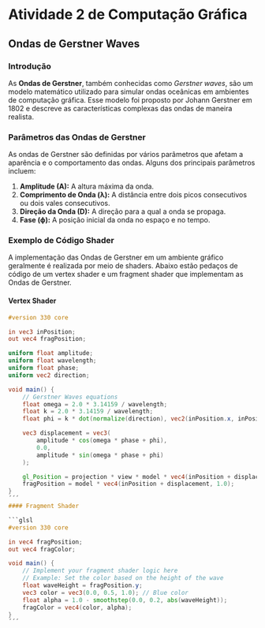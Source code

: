# Atividade 2 de Computação Gráfica

## Ondas de Gerstner Waves

### Introdução

As **Ondas de Gerstner**, também conhecidas como *Gerstner waves*, são um modelo matemático utilizado para simular ondas oceânicas em ambientes de computação gráfica. Esse modelo foi proposto por Johann Gerstner em 1802 e descreve as características complexas das ondas de maneira realista.

### Parâmetros das Ondas de Gerstner

As ondas de Gerstner são definidas por vários parâmetros que afetam a aparência e o comportamento das ondas. Alguns dos principais parâmetros incluem:

1. **Amplitude (A):** A altura máxima da onda.
2. **Comprimento de Onda (λ):** A distância entre dois picos consecutivos ou dois vales consecutivos.
3. **Direção da Onda (D):** A direção para a qual a onda se propaga.
4. **Fase (ϕ):** A posição inicial da onda no espaço e no tempo.

### Exemplo de Código Shader

A implementação das Ondas de Gerstner em um ambiente gráfico geralmente é realizada por meio de shaders. Abaixo estão pedaços de código de um vertex shader e um fragment shader que implementam as Ondas de Gerstner.

#### Vertex Shader

```glsl
#version 330 core

in vec3 inPosition;
out vec4 fragPosition;

uniform float amplitude;
uniform float wavelength;
uniform float phase;
uniform vec2 direction;

void main() {
    // Gerstner Waves equations
    float omega = 2.0 * 3.14159 / wavelength;
    float k = 2.0 * 3.14159 / wavelength;
    float phi = k * dot(normalize(direction), vec2(inPosition.x, inPosition.z)) - omega * phase;

    vec3 displacement = vec3(
        amplitude * cos(omega * phase + phi),
        0.0,
        amplitude * sin(omega * phase + phi)
    );

    gl_Position = projection * view * model * vec4(inPosition + displacement, 1.0);
    fragPosition = model * vec4(inPosition + displacement, 1.0);
}
´´´
#### Fragment Shader

```glsl
#version 330 core

in vec4 fragPosition;
out vec4 fragColor;

void main() {
    // Implement your fragment shader logic here
    // Example: Set the color based on the height of the wave
    float waveHeight = fragPosition.y;
    vec3 color = vec3(0.0, 0.5, 1.0); // Blue color
    float alpha = 1.0 - smoothstep(0.0, 0.2, abs(waveHeight));
    fragColor = vec4(color, alpha);
}
´´´
